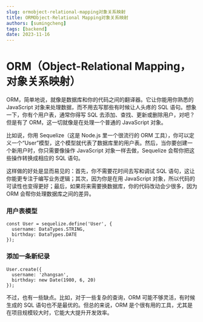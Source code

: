 ```yaml
---
slug: ormobject-relational-mapping对象关系映射
title: ORMObject-Relational Mapping对象关系映射
authors: [sumingcheng]
tags: [backend]
date: 2023-11-16
---
```


# ORM（Object-Relational Mapping，对象关系映射）

ORM，简单地说，就像是数据库和你的代码之间的翻译器。它让你能用你熟悉的 JavaScript 对象来处理数据，而不用去写那些有时候让人头疼的 SQL 语句。想象一下，你有个用户表，通常你得写 SQL 去添加、查找、更新或删除用户，对吧？但是有了 ORM，这一切就像是在处理一个普通的 JavaScript 对象。

比如说，你用 Sequelize（这是 Node.js 里一个很流行的 ORM 工具），你可以定义一个“User”模型，这个模型就代表了数据库里的用户表。然后，当你要创建一个新用户时，你只需要像操作 JavaScript 对象一样去做，Sequelize 会帮你把这些操作转换成相应的 SQL 语句。

这样做的好处是显而易见的：首先，你不需要花时间去写和调试 SQL 语句，这让你能更专注于编写业务逻辑；其次，因为你是在用 JavaScript 对象，所以代码的可读性也变得更好；最后，如果将来需要换数据库，你的代码改动会少很多，因为 ORM 会帮你处理数据库之间的差异。

### 用户表模型

```
const User = sequelize.define('User', {
  username: DataTypes.STRING,
  birthday: DataTypes.DATE
});

```

### 添加一条新纪录

```
User.create({
  username: 'zhangsan',
  birthday: new Date(1980, 6, 20)
});

```

不过，也有一些缺点。比如，对于一些复杂的查询，ORM 可能不够灵活，有时候生成的 SQL 语句也不是最优的。但总的来说，ORM 是个很有用的工具，尤其是在项目规模较大时，它能大大提升开发效率。
